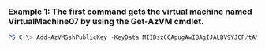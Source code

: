 ### Example 1: The first command gets the virtual machine named VirtualMachine07 by using the Get-AzVM cmdlet.
```powershell
PS C:\> Add-AzVMSshPublicKey -KeyData MIIDszCCApugAwIBAgIJALBV9YJCF/tAMA0GCSq12Ib3DQEB21QUAMEUxCzAJBgNV -Path /home/admin/.ssh/authorized_keys -VM $VirtualMachine
```

